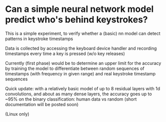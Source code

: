 # Can a simple neural network model predict who's behind keystrokes?
This is a simple experiment, to verify whether a (basic) nn model 
can detect patterns in keystroke timestamps

Data is collected by accessing the keyboard device handler
and recording timestamps every time a key is pressed (w/o key releases)

Currently (first phase) would be to determine an upper limit for the accuracy
by training the model to differentiate between random sequences of timestamps (with frequency in given range)
and real keystroke timestamp sequences

Quick update: with a relatively basic model of up to 8 residual layers with 1d convolutions,
              and about as many dense layers, the accuracy goes up to ~95% 
              on the binary classification: human data vs random
              (short documentation will be posted soon)

(Linux only)
